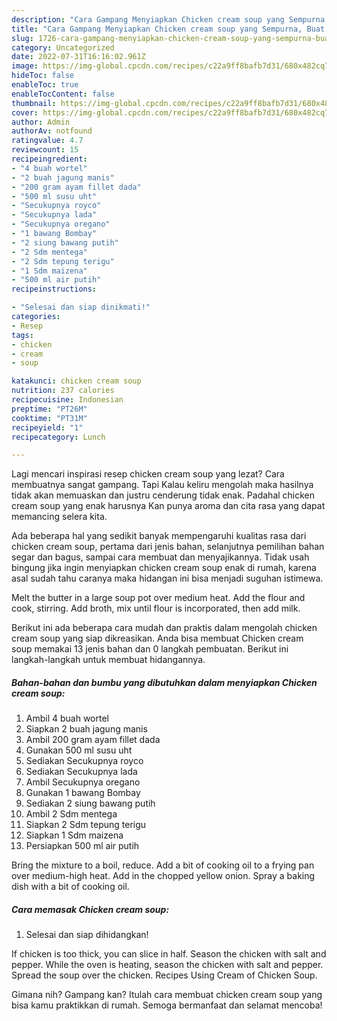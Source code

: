 ```yaml
---
description: "Cara Gampang Menyiapkan Chicken cream soup yang Sempurna, Buat Buka Puasa Lezat"
title: "Cara Gampang Menyiapkan Chicken cream soup yang Sempurna, Buat Buka Puasa Lezat"
slug: 1726-cara-gampang-menyiapkan-chicken-cream-soup-yang-sempurna-buat-buka-puasa-lezat
category: Uncategorized
date: 2022-07-31T16:16:02.961Z
image: https://img-global.cpcdn.com/recipes/c22a9ff8bafb7d31/680x482cq70/chicken-cream-soup-foto-resep-utama.jpg
hideToc: false
enableToc: true
enableTocContent: false
thumbnail: https://img-global.cpcdn.com/recipes/c22a9ff8bafb7d31/680x482cq70/chicken-cream-soup-foto-resep-utama.jpg
cover: https://img-global.cpcdn.com/recipes/c22a9ff8bafb7d31/680x482cq70/chicken-cream-soup-foto-resep-utama.jpg
author: Admin
authorAv: notfound
ratingvalue: 4.7
reviewcount: 15
recipeingredient:
- "4 buah wortel"
- "2 buah jagung manis"
- "200 gram ayam fillet dada"
- "500 ml susu uht"
- "Secukupnya royco"
- "Secukupnya lada"
- "Secukupnya oregano"
- "1 bawang Bombay"
- "2 siung bawang putih"
- "2 Sdm mentega"
- "2 Sdm tepung terigu"
- "1 Sdm maizena"
- "500 ml air putih"
recipeinstructions:

- "Selesai dan siap dinikmati!"
categories:
- Resep
tags:
- chicken
- cream
- soup

katakunci: chicken cream soup 
nutrition: 237 calories
recipecuisine: Indonesian
preptime: "PT26M"
cooktime: "PT31M"
recipeyield: "1"
recipecategory: Lunch

---
```



Lagi mencari inspirasi resep chicken cream soup yang lezat? Cara membuatnya sangat gampang. Tapi Kalau keliru mengolah maka hasilnya tidak akan memuaskan dan justru cenderung tidak enak. Padahal chicken cream soup yang enak harusnya Kan punya aroma dan cita rasa yang dapat memancing selera kita.


Ada beberapa hal yang sedikit banyak mempengaruhi kualitas rasa dari chicken cream soup, pertama dari jenis bahan, selanjutnya pemilihan bahan segar dan bagus, sampai cara membuat dan menyajikannya. Tidak usah bingung jika ingin menyiapkan chicken cream soup enak di rumah, karena asal sudah tahu caranya maka hidangan ini bisa menjadi suguhan istimewa.

Melt the butter in a large soup pot over medium heat. Add the flour and cook, stirring. Add broth, mix until flour is incorporated, then add milk.


Berikut ini ada beberapa cara mudah dan praktis dalam mengolah chicken cream soup yang siap dikreasikan. Anda bisa membuat Chicken cream soup memakai 13 jenis bahan dan 0 langkah pembuatan. Berikut ini langkah-langkah untuk membuat hidangannya.

<!--inarticleads1-->

##### Bahan-bahan dan bumbu yang dibutuhkan dalam menyiapkan Chicken cream soup:

1. Ambil 4 buah wortel
1. Siapkan 2 buah jagung manis
1. Ambil 200 gram ayam fillet dada
1. Gunakan 500 ml susu uht
1. Sediakan Secukupnya royco
1. Sediakan Secukupnya lada
1. Ambil Secukupnya oregano
1. Gunakan 1 bawang Bombay
1. Sediakan 2 siung bawang putih
1. Ambil 2 Sdm mentega
1. Siapkan 2 Sdm tepung terigu
1. Siapkan 1 Sdm maizena
1. Persiapkan 500 ml air putih


Bring the mixture to a boil, reduce. Add a bit of cooking oil to a frying pan over medium-high heat. Add in the chopped yellow onion. Spray a baking dish with a bit of cooking oil. 

<!--inarticleads2-->

##### Cara memasak Chicken cream soup:


1. Selesai dan siap dihidangkan!

If chicken is too thick, you can slice in half. Season the chicken with salt and pepper. While the oven is heating, season the chicken with salt and pepper. Spread the soup over the chicken. Recipes Using Cream of Chicken Soup. 

Gimana nih? Gampang kan? Itulah cara membuat chicken cream soup yang bisa kamu praktikkan di rumah. Semoga bermanfaat dan selamat mencoba!
